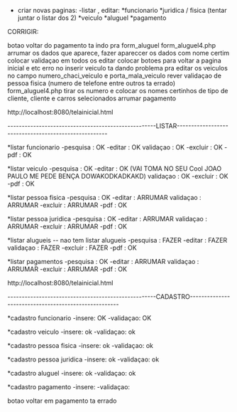 - criar novas paginas:
   -listar , editar:
        *funcionario
        *juridica / fisica (tentar juntar o listar dos 2)
        *veiculo
        *aluguel
        *pagamento


CORRIGIR:

   botao voltar do pagamento ta indo pra form_aluguel
   form_aluguel4.php arrumar os dados que aparece, fazer apareccer os dados com nome certim
   colocar validaçao em todos os editar
   colocar botoes para voltar a pagina inicial e etc
   erro no inserir veiculo
   ta dando problema pra editar os veiculos no campo numero_chaci_veiculo e porta_mala_veiculo
   rever validaçao de pessoa fisica (numero de telefone entre outros ta errado)
   form_aluguel4.php tirar os numero e colocar os nomes certinhos de tipo de cliente, cliente e carros selecionados
   arrumar pagamento

http://localhost:8080/telainicial.html




----------------------------------------------------LISTAR-----------------------------------------------------

*listar funcionario
   -pesquisa : OK
   -editar : OK
      validaçao : OK
   -excluir : OK
   -pdf : OK


*listar veiculo
   -pesquisa : OK
   -editar : OK (VAI TOMA NO SEU Cool JOAO PAULO ME PEDE BENÇA DOWAKODKADKAKD)
      validaçao : OK
   -excluir : OK
   -pdf : OK



*listar pessoa fisica
   -pesquisa : OK
   -editar : ARRUMAR
      validaçao : ARRUMAR
   -excluir : ARRUMAR
   -pdf : OK



*listar pessoa juridica
   -pesquisa : OK
   -editar : ARRUMAR
      validaçao : ARRUMAR
   -excluir : ARRUMAR
   -pdf : OK



*listar alugueis -- nao tem listar alugueis
   -pesquisa : FAZER
   -editar : FAZER
      validaçao : FAZER
   -excluir : FAZER
   -pdf : OK



*listar pagamentos
   -pesquisa : OK
   -editar : ARRUMAR
      validaçao : ARRUMAR
   -excluir : ARRUMAR
   -pdf : OK



http://localhost:8080/telainicial.html

----------------------------------------------------CADASTRO-----------------------------------------------------

*cadastro funcionario
   -insere: OK
   -validaçao: OK


*cadastro veiculo
   -insere: ok
   -validaçao: ok


*cadastro pessoa fisica
   -insere: ok
   -validaçao: ok


*cadastro pessoa juridica
   -insere: ok
   -validaçao: ok


*cadastro aluguel
   -insere: ok
   -validaçao: ok


*cadastro pagamento
   -insere: 
   -validaçao:

   



   botao voltar em pagamento ta errado
